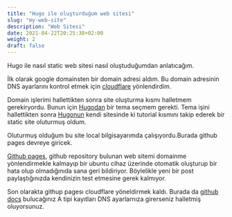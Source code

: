 ```yaml
---
title: "Hugo ile oluşturduğum web sitesi"
slug: "my-web-site"
description: "Web Sitesi"
date: 2021-04-22T20:25:38+02:00
weight: 2
draft: false
---
```

Hugo ile nasıl static web sitesi nasıl oluştuduğumdan anlatıcağım.<!--more-->

İlk olarak google domainsten bir domain adresi aldım. Bu domain adresinin DNS ayarlarını kontrol etmek için [cloudflare](https://www.cloudflare.com/) yönlendirdim.

Domain işlerimi hallettikten sonra site oluşturma kısmı halletmem gerekiryordu. Bunun için [Hugodan](https://themes.gohugo.io/) bir tema seçmem gerekti. Tema işini hallettikten sonra [Hugonun](https://gohugo.io/getting-started/quick-start/) kendi sitesinde ki tutorial kısmını takip ederek bir static site oluturmuş oldum.

Oluturmuş olduğum bu site local bilgisayarımda çalışıyordu.Burada github pages devreye giricek.

[Github pages](https://pages.github.com/), github repository bulunan web sitemi domainme yönlendirmekle kalmayıp bir ubuntu cihaz üzerinde otomatik oluşturup bir hata olup olmadığınıda sana geri bildiriyor. Böylelikle yeni bir post paylaştığınızda kendinizin test etmesine gerek kalmıyor. 

Son olarakta githup pagesı cloudflare yöneldirmek kaldı. Burada da [github docs](https://docs.github.com/en/pages/configuring-a-custom-domain-for-your-github-pages-site/managing-a-custom-domain-for-your-github-pages-site) bulucağınız A tipi kayıtları DNS ayarlarnıza girerseniz halletmiş oluyorsunuz. 



